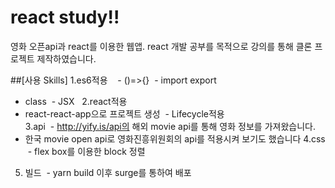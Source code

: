 # react study!!
영화 오픈api과 react를 이용한 웹앱.
react 개발 공부를 목적으로 강의를 통해 클론 프로젝트 제작하였습니다. 

##[사용 Skills]
1.es6적용   
  - ()=>{}
  - import export
  - class
  - JSX   
2.react적용  
  - react-react-app으로 프로젝트 생성
  - Lifecycle적용  
3.api
  - http://yify.is/api의 해외 movie api를 통해 영화 정보를 가져왔습니다.
  - 한국 movie open api로 영화진흥위원회의 api를 적용시켜 보기도 했습니다
4.css
  - flex box를 이용한 block 정렬  
5. 빌드
  - yarn build 이후 surge를 통하여 배포 
  

 
